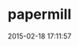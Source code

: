 ---
layout: post
title:  "papermill"
repo:   "bbenezech/papermill"
date:   2015-02-18 17:11:57
gemurl: http://github.com/bbenezech/papermill
---